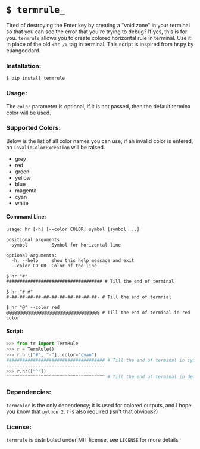 `$ termrule_`
=============

Tired of destroying the Enter key by creating a "void zone" in your terminal so that you can see the error that you're trying to debug? If yes, this is for you. `termrule` allows you to create colored horizontal rule in terminal. Use it in place of the old `<hr />` tag in terminal. This script is inspired from hr.py by euangoddard.

### Installation:
` $ pip install termrule `

### Usage:
The `color` parameter is optional, if it is not passed, then the default termina color will be used.

### Supported Colors:
Below is the list of all color names you can use, if an invalid color is entered, an `InvalidColorException` will be raised.
 - grey
 - red
 - green
 - yellow
 - blue
 - magenta
 - cyan
 - white
 
#### Command Line:
```
usage: hr [-h] [--color COLOR] symbol [symbol ...]

positional arguments:
  symbol         Symbol for horizontal line

optional arguments:
  -h, --help     show this help message and exit
  --color COLOR  Color of the line
```
```
$ hr "#"
#################################### # Till the end of terminal 

$ hr "#-#"
#-##-##-##-##-##-##-##-##-##-##-##- # Till the end of termnial 

$ hr "@" --color red
@@@@@@@@@@@@@@@@@@@@@@@@@@@@@@@@@@@ # Till the end of terminal in red color
```

#### Script:
```python
>>> from tr import TermRule
>>> r = TermRule()
>>> r.hr(["#", "-"], color="cyan")
##################################### # Till the end of terminal in cyan color
-------------------------------------
>>> r.hr(["^"])
^^^^^^^^^^^^^^^^^^^^^^^^^^^^^^^^^^^^^ # Till the end of terminal in default color
```

### Dependencies:
`termcolor` is the only dependency; it is used for colored outputs, and I hope you know that `python 2.7` is also required (isn't that obvious?)

### License:
`termrule` is distributed under MIT license, see `LICENSE` for more details

